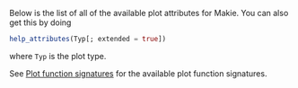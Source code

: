 
Below is the list of all of the available plot attributes for Makie.
You can also get this by doing

```julia
help_attributes(Typ[; extended = true])
```

where `Typ` is the plot type.

See [Plot function signatures](@ref) for the available plot function signatures.
